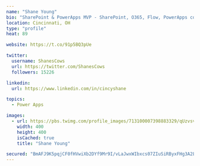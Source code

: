 ```yaml
---
name: "Shane Young"
bio: "SharePoint & PowerApps MVP - SharePoint, O365, Flow, PowerApps consulting? @PowerApps911 | Pure Snark? You found it."
location: Cincinnati, OH
type: "profile"
heat: 89

website: https://t.co/91p5BQ3pUe

twitter:
  username: ShanesCows
  url: https://twitter.com/ShanesCows
  followers: 15226

linkedin:
  url: https://www.linkedin.com/in/cincyshane

topics:
  - Power Apps

images:
  - url: https://pbs.twimg.com/profile_images/713100007398883329/qUzvsvQ3_400x400.jpg
    width: 400
    height: 400
    isCached: true
    title: "Shane Young"

secured: "BmAFJ9K5pqjCF0fHVwiXb2DYf9Mr9I/vLaJwxWIbxcs07ZIuSiRByxFHg3A2LMZXrCJeEQeOrVB2EBqMSjtG9NN+PbFkah1Q/CslCWWPSrAbyjFARe9HITvUsQv9PDkE8Ak7acuWUD/A3tNTeHq8HfVFioZzULKQCwluPgiffb21ocqm1wBhl1aGfjhvu2R5fciQ/IxSWBMr2gAx5/YLKcCCZ5AwyFLyoUMn0cyd7jDwwKyFyvJNcs2KPa5FCUJ0oPx0yX4KlQLQTfIshZA1oH6ONaqCv+Ekrd7EHMWA1JBov1J78xKIOnMmwIIkQ3VOnteI+eMo2K0src+dd2UYQA7G0YTKj2CdlB9QZzIDQui/tplfFQ+8n9OHGYLZfUjvPP0ahm5zVq7Udfbl0et/gG9N175Z71M74TEn1NS/Qps=;9pPkKS1o8egmaEGZ2w2ABA=="
---
```


